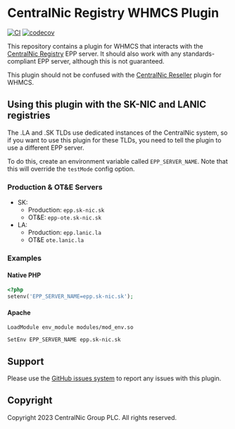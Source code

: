# CentralNic Registry WHMCS Plugin

[![CI](https://github.com/gbxyz/centralnic-registry-whmcs-plugin/actions/workflows/ci.yml/badge.svg)](https://github.com/gbxyz/centralnic-registry-whmcs-plugin/actions/workflows/ci.yml) [![codecov](https://codecov.io/gh/gbxyz/centralnic-registry-whmcs-plugin/graph/badge.svg?token=PLWL4ISS79)](https://codecov.io/gh/gbxyz/centralnic-registry-whmcs-plugin)

This repository contains a plugin for WHMCS that interacts with the [CentralNic Registry](https://centralnicregistry.com) EPP server.
It should also work with any standards-compliant EPP server, although this is not guaranteed.

This plugin should not be confused with the [CentralNic Reseller](https://docs.whmcs.com/CentralNic_Reseller) plugin for WHMCS.

## Using this plugin with the SK-NIC and LANIC registries

The .LA and .SK TLDs use dedicated instances of the CentralNic system, so if you want to use this plugin for these TLDs, you need to tell the plugin to use a different EPP server.

To do this, create an environment variable called `EPP_SERVER_NAME`. Note that this will override the `testMode` config option.

### Production & OT&E Servers

* SK:
  * Production: `epp.sk-nic.sk`
  * OT&E: `epp-ote.sk-nic.sk`
* LA:
  * Production: `epp.lanic.la`
  * OT&E `ote.lanic.la`

### Examples

#### Native PHP

```php
<?php
setenv('EPP_SERVER_NAME=epp.sk-nic.sk');
```

#### Apache

```
LoadModule env_module modules/mod_env.so

SetEnv EPP_SERVER_NAME epp.sk-nic.sk
```

## Support

Please use the [GitHub issues system](https://github.com/gbxyz/centralnic-registry-whmcs-plugin/issues) to report any issues with this plugin.

## Copyright

Copyright 2023 CentralNic Group PLC. All rights reserved.
